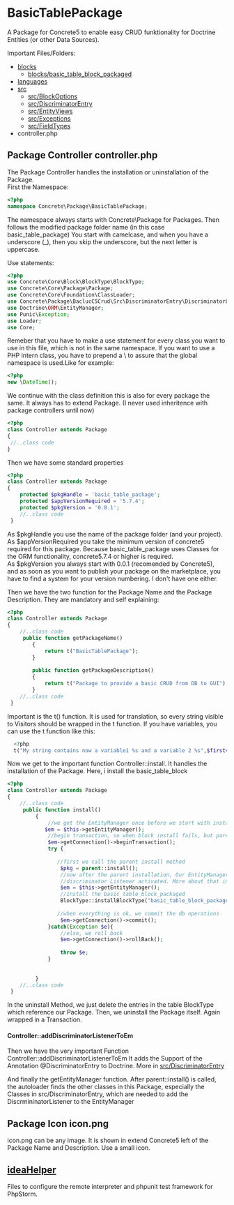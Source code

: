 # BasicTablePackage
A Package for Concrete5 to enable easy CRUD funktionality for Doctrine Entities (or other Data Sources).

Important Files/Folders:

* [blocks](blocks/README.md)  
  * [blocks/basic_table_block_packaged](blocks/bacluc_crud/README.md)  
* [languages](languages/README.md)  
* [src](src/README.md)  
  * [src/BlockOptions](src/BlockOptions/README.md)  
  * [src/DiscriminatorEntry](src/DiscriminatorEntry/README.md)  
  * [src/EntityViews](src/EntityViews/README.md)  
  * [src/Exceptions](src/Exceptions/README.md)  
  * [src/FieldTypes](src/FieldTypes/README.md)
*  controller.php
    
    
## Package Controller controller.php
The Package Controller handles the installation or uninstallation of the Package.  
First the Namespace:
```php
<?php
namespace Concrete\Package\BasicTablePackage;
```
The namespace always starts with Concrete\Package for Packages.
Then follows the modified package folder name (in this case basic\_table\_package)
You start with camelcase, and when you have a underscore (\_), then you skip the underscore, but the next letter is uppercase.  

Use statements:  
```php
<?php
use Concrete\Core\Block\BlockType\BlockType;
use Concrete\Core\Package\Package;
use Concrete\Core\Foundation\ClassLoader;
use Concrete\Package\BaclucC5Crud\Src\DiscriminatorEntry\DiscriminatorListener;
use Doctrine\ORM\EntityManager;
use Punic\Exception;
use Loader;
use Core;
```
Remeber that you have to make a use statement for every class you want to use in this file,
which is not in the same namespace. If you want to use a PHP intern class, you have to prepend a \\ to assure that the global namespace is used.Like for example:  
```php
<?php
new \DateTime();
``` 
We continue with the class definition this is also for every package the same.
It always has to extend Package. (I never used inheritence with package controllers until now)
```php
<?php
class Controller extends Package
{
 //..class code
}
```  
Then we have some standard properties
```php
<?php
class Controller extends Package
{
    protected $pkgHandle = 'basic_table_package';
    protected $appVersionRequired = '5.7.4';
    protected $pkgVersion = '0.0.1';
    //..class code
 }
```
  As $pkgHandle you use the name of the package folder (and your project).  
  As $appVersionRequired you take the minimum version of concrete5 required for this package. Because basic_table_package uses Classes for the ORM functionality, concrete5.7.4 or higher is required.  
  As $pkgVersion you always start with 0.0.1 (recomended by Concrete5), and as soon as you want to publish your package on the marketplace, you have to find a system for your version numbering. I don't have one either.  
  
  Then we have the two function for the Package Name and the Package Description.
  They are mandatory and self explaining:
```php
<?php
class Controller extends Package
{
    //..class code
     public function getPackageName()
        {
            return t("BasicTablePackage");
        }
    
        public function getPackageDescription()
        {
            return t("Package to provide a basic CRUD from DB to GUI");
        }
    //..class code
 }
```
  Important is the t() function. It is used for translation, so every string visible to Visitors should be wrapped in the t function. If you have variables, you can use the t function like this:  
```php
  <?php
  t("My string contains now a variable1 %s and a variable 2 %s",$firstvariable, $secondvariable);
```
  
Now we get to the important function Controller::install. It handles the installation of the Package. Here, i install the basic_table_block 
```php
<?php
class Controller extends Package
{
    //..class code
     public function install()
         {
             //we get the EntityManager once before we start with installation
            $em = $this->getEntityManager();
             //begin transaction, so when block install fails, but parent::install was successfully, you don't have to uninstall the package
             $em->getConnection()->beginTransaction();
             try {
                 
                //first we call the parent install method
                 $pkg = parent::install();
                 //now after the parent installation, Our EntityManager has the
                 //discriminator Listener activated. More about that in src/DiscriminatorEntry/README.md
                 $em = $this->getEntityManager();
                 //install the basic_table_block_packaged
                 BlockType::installBlockType("basic_table_block_packaged", $pkg);
     
                //when everything is ok, we commit the db operations
                 $em->getConnection()->commit();
             }catch(Exception $e){
                 //else, we roll back
                 $em->getConnection()->rollBack();
     
                 throw $e;
             }
     
     
         }
    //..class code
 }
```  
In the uninstall Method, we just delete the entries in the table BlockType which reference our Package.
Then, we uninstall the Package itself. Again wrapped in a Transaction.  

#### Controller::addDiscriminatorListenerToEm
Then we have the very important Function Controller::addDiscriminatorListenerToEm
It adds the Support of the Annotation @DiscriminatorEntry to Doctrine. More in [src/DiscriminatorEntry](src/DiscriminatorEntry/README.md)  

And finally the getEntityManager function. After parent::install() is called, the autoloader finds the other classes in this Package, especially the Classes in src/DiscriminatorEntry, which are needed to add the DiscrmininatorListener to the EntityManager

## Package Icon icon.png
icon.png can be any image. It is shown in extend Concrete5 left of the Package Name and Description. Use a small icon.

## [ideaHelper](ideaHelper)
Files to configure the remote interpreter and phpunit test framework for PhpStorm.